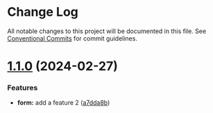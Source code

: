 # Change Log

All notable changes to this project will be documented in this file.
See [Conventional Commits](https://conventionalcommits.org) for commit guidelines.

# [1.1.0](https://github.com/emilov2501/lern/compare/form@1.0.2...form@1.1.0) (2024-02-27)


### Features

* **form:** add a feature 2 ([a7dda8b](https://github.com/emilov2501/lern/commit/a7dda8bef570194e1bfe862afbae2d811a0d7330))
